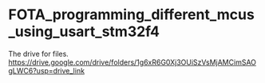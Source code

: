 # FOTA_programming_different_mcus_using_usart_stm32f4

The drive for files.
https://drive.google.com/drive/folders/1g6xR6G0Xj3OUiSzVsMjAMCimSAOgLWC6?usp=drive_link
